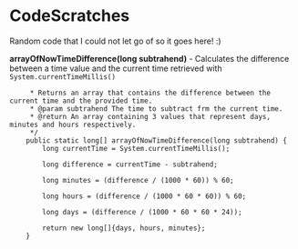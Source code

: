 # CodeScratches
Random code that I could not let go of so it goes here! :)

<b>arrayOfNowTimeDifference(long subtrahend)</b> - Calculates the difference between a time value and the current time retrieved with `System.currentTimeMillis()`
```    /**
     * Returns an array that contains the difference between the current time and the provided time.
     * @param subtrahend The time to subtract frm the current time.
     * @return An array containing 3 values that represent days, minutes and hours respectively.
     */
    public static long[] arrayOfNowTimeDifference(long subtrahend) {
        long currentTime = System.currentTimeMillis();

        long difference = currentTime - subtrahend;

        long minutes = (difference / (1000 * 60)) % 60;

        long hours = (difference / (1000 * 60 * 60)) % 60;

        long days = (difference / (1000 * 60 * 60 * 24));

        return new long[]{days, hours, minutes};
    }
```
